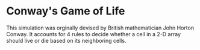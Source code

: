 # Conway's Game of Life
 This simulation was orginally devised by British mathematician John Horton Conway. It accounts for 4 rules to decide whether a cell in a 2-D array should live or die based on its neighboring cells.

